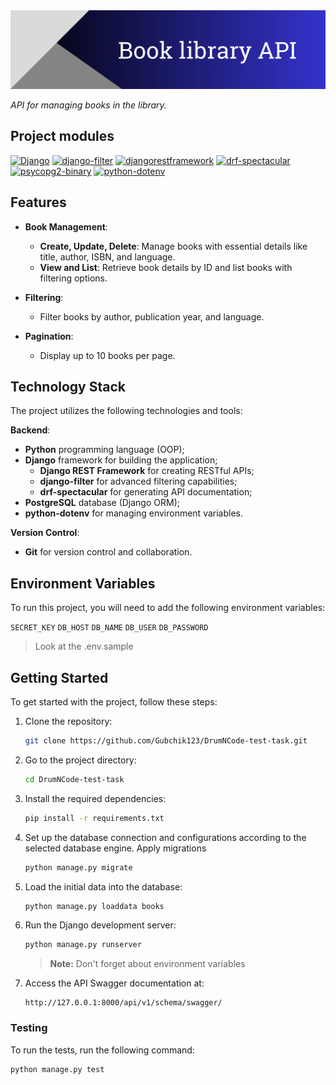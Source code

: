 <img title="Book library API" alt="Header image" src="./header.png">

_API for managing books in the library._

## Project modules

<a href='https://pypi.org/project/Django'><img alt='Django' src='https://img.shields.io/pypi/v/Django?label=Django&color=blue'></a> <a href='https://pypi.org/project/django-filter'><img alt='django-filter' src='https://img.shields.io/pypi/v/django-filter?label=django-filter&color=blue'></a> <a href='https://pypi.org/project/djangorestframework'><img alt='djangorestframework' src='https://img.shields.io/pypi/v/djangorestframework?label=djangorestframework&color=blue'></a> <a href='https://pypi.org/project/drf-spectacular'><img alt='drf-spectacular' src='https://img.shields.io/pypi/v/drf-spectacular?label=drf-spectacular&color=blue'></a> <a href='https://pypi.org/project/psycopg2-binary'><img alt='psycopg2-binary' src='https://img.shields.io/pypi/v/psycopg2-binary?label=psycopg2-binary&color=blue'></a> <a href='https://pypi.org/project/python-dotenv'><img alt='python-dotenv' src='https://img.shields.io/pypi/v/python-dotenv?label=python-dotenv&color=blue'></a> 

## Features

- **Book Management**:
  - **Create, Update, Delete**: Manage books with essential details like title, author, ISBN, and language.
  - **View and List**: Retrieve book details by ID and list books with filtering options.

- **Filtering**:
  - Filter books by author, publication year, and language.

- **Pagination**:
  - Display up to 10 books per page.

## Technology Stack

The project utilizes the following technologies and tools:

**Backend**:
- **Python** programming language (OOP);
- **Django** framework for building the application;
    - **Django REST Framework** for creating RESTful APIs;
    - **django-filter** for advanced filtering capabilities;
    - **drf-spectacular** for generating API documentation;
- **PostgreSQL** database (Django ORM);
- **python-dotenv** for managing environment variables.

**Version Control**:
- **Git** for version control and collaboration.

## Environment Variables

To run this project, you will need to add the following environment variables:

`SECRET_KEY`
`DB_HOST` `DB_NAME` `DB_USER` `DB_PASSWORD`

> Look at the .env.sample

## Getting Started

To get started with the project, follow these steps:

1. Clone the repository:
    ```bash
    git clone https://github.com/Gubchik123/DrumNCode-test-task.git
    ```

2. Go to the project directory:

    ```bash
    cd DrumNCode-test-task
    ```

3. Install the required dependencies:
    ```bash
    pip install -r requirements.txt
    ```

4. Set up the database connection and configurations according to the selected database engine. Apply migrations
    ```bash
    python manage.py migrate
    ```

5. Load the initial data into the database:
    ```bash
    python manage.py loaddata books
    ```

6. Run the Django development server:
    ```bash
    python manage.py runserver
    ```

    > **Note:** Don't forget about environment variables

7. Access the API Swagger documentation at:
    ```
    http://127.0.0.1:8000/api/v1/schema/swagger/
    ```

### Testing

To run the tests, run the following command:

```bash
python manage.py test
```
